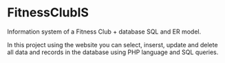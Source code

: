 # FitnessClubIS
Information system of a Fitness Club + database SQL and ER model.

In this project using the website you can select, inserst, update and delete all data and records in the database using PHP language and SQL queries.
